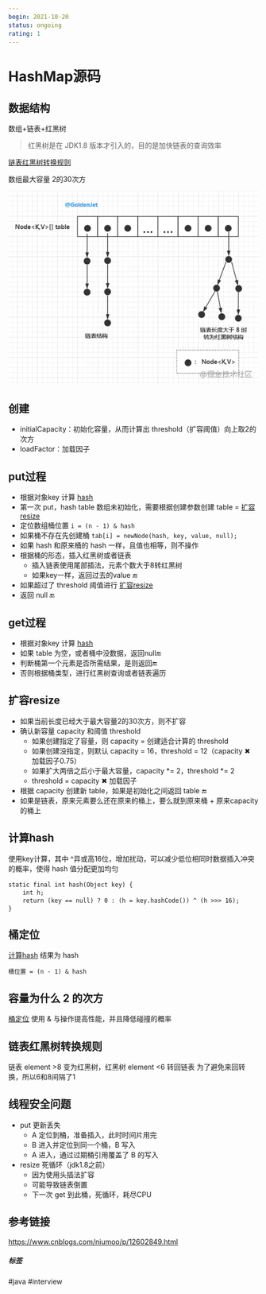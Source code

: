 ```yaml
---
begin: 2021-10-20
status: ongoing
rating: 1
---
```




# HashMap源码

## 数据结构

数组+链表+红黑树

> 红黑树是在 JDK1.8 版本才引入的，目的是加快链表的查询效率

[链表红黑树转换规则](HashMap源码.md#链表红黑树转换规则)

数组最大容量 2的30次方

![](image/Pasted%20image%2020211020112905.png)


## 创建

- initialCapacity：初始化容量，从而计算出 threshold（扩容阈值）向上取2的次方
- loadFactor：加载因子


## put过程

- 根据对象key 计算 [hash](HashMap源码.md#计算hash)
- 第一次 put，hash table 数组未初始化，需要根据创建参数创建 table  = [扩容resize](HashMap源码.md#扩容resize)
- 定位数组桶位置 `i = (n - 1) & hash`
- 如果桶不存在先创建桶 `tab[i] = newNode(hash, key, value, null);`
- 如果 hash 和原来桶的 hash 一样，且值也相等，则不操作
- 根据桶的形态，插入红黑树或者链表
	- 插入链表使用尾部插法，元素个数大于8转红黑树
	- 如果key一样，返回过去的value 🔚
- 如果超过了 threshold 阈值进行 [扩容resize](HashMap源码.md#扩容resize)
- 返回 null 🔚

## get过程
- 根据对象key 计算 [hash](HashMap源码.md#计算hash)
- 如果 table 为空，或者桶中没数据，返回null🔚
- 判断桶第一个元素是否所需结果，是则返回🔚
- 否则根据桶类型，进行红黑树查询或者链表遍历

## 扩容resize

-  如果当前长度已经大于最大容量2的30次方，则不扩容
- 确认新容量 capacity 和阈值 threshold
	- 如果创建指定了容量，则 capacity = 创建适合计算的 threshold
	- 如果创建没指定，则默认 capacity = 16，threshold = 12（capacity ✖ 加载因子0.75）
	- 如果扩大两倍之后小于最大容量，capacity *= 2，threshold *= 2
	- threshold = capacity ✖ 加载因子
- 根据 capacity 创建新 table，如果是初始化之间返回 table 🔚
- 如果是链表，原来元素要么还在原来的桶上，要么就到原来桶 + 原来capacity的桶上

## 计算hash
使用key计算，其中 ^异或高16位，增加扰动，可以减少低位相同时数据插入冲突的概率，使得 hash 值分配更加均匀
```
static final int hash(Object key) {  
    int h;  
 	return (key == null) ? 0 : (h = key.hashCode()) ^ (h >>> 16);  
}
```


## 桶定位

[计算hash](HashMap源码.md#计算hash) 结果为 hash

```
桶位置 = (n - 1) & hash
```



## 容量为什么 2 的次方

[桶定位](HashMap源码.md#桶定位) 使用 & 与操作提高性能，并且降低碰撞的概率

## 链表红黑树转换规则

链表 element >8 变为红黑树，红黑树 element <6 转回链表
为了避免来回转换，所以6和8间隔了1

## 线程安全问题

- put 更新丢失
	- A 定位到桶，准备插入，此时时间片用完
	- B 进入并定位到同一个桶，B 写入
	- A 进入，通过过期桶引用覆盖了 B 的写入
- resize 死循环（jdk1.8之前）
	- 因为使用头插法扩容
	- 可能导致链表倒置
	- 下一次 get 到此桶，死循环，耗尽CPU

## 参考链接

https://www.cnblogs.com/niumoo/p/12602849.html


##### 标签
#java #interview 